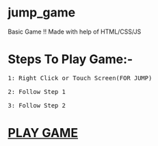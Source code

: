 # jump_game
 Basic Game !! Made with help of HTML/CSS/JS
 
 <h1>Steps To Play Game:-</h1>
<pre>
1: Right Click or Touch Screen(FOR JUMP)<br> 
2: Follow Step 1<br>
3: Follow Step 2
</pre>

 # [PLAY GAME]( https://kshitiz-goel07.github.io/jump_game/)
